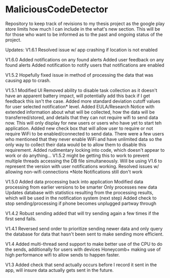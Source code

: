 MaliciousCodeDetector
=====================

Repository to keep track of revisions to my thesis project as the google play store limits how much I can include in the what's new section. This will be for those who want to be informed as to the past and ongoing status of the project. 

Updates:
V1.6.1
Resolved issue w/ app crashing if location is not enabled

V1.6.0
Added notifications on any found alerts
Added user feedback on any found alerts
Added notification to notify users that notifications are enabled

V1.5.2
Hopefully fixed issue in method of processing the data that was causing app to crash.

V1.5.1
Modified UI
Removed ability to disable task collection as it doesn't have an apparent battery impact, will potentially add this back if I get feedback this isn't the case.
Added more standard deviation cutoff values for user selected notification* level.
Added EULA/Research Notice with extended information about what will be collected, how the data will be transferred/stored, and details that they can not require wifi to send data now. This will only display for new users or users who have yet to start teh application. 
Added new check box that will allow user to require or not require WiFi to be enabled/connected to send data. There were a few users who mentioned that they never enable WiFi and have unlimited data so the only way to collect their data would be to allow them to disable this requirement.
Added rudimentary locking into code, which doesn't appear to work or do anything... V1.5.2 might be getting this to work to prevent multiple threads accessing the DB file simultaneously. Will be using V1.6 to represent the version with user notifications working. 
Resolved issues w/ allowing non-wifi connections
*Note Notifications still don't work



V1.5.0
Added data processing back into application
Modified data processing from earlier versions to be smarter
Only processes new data
Updates database with statistics resulting from the processing results, which will be used in the notification system (next step)
Added check to stop sending/processing if phone becomes unplugged partway through

V1.4.2 
Robust sending added that will try sending again a few times if the first send fails. 

V1.4.1 
Reversed send order to prioritize sending newer data and only query the database for data that hasn't been sent to make sending more efficient. 

V1.4 
Added multi-thread send support to make better use of the CPU to do the sends, additionally for users with devices Honeycomb+ making use of high performance wifi to allow sends to happen faster. 

V1.3 
Added check that send actually occurs before I record it sent in the app, will insure data actually gets sent in the future.
